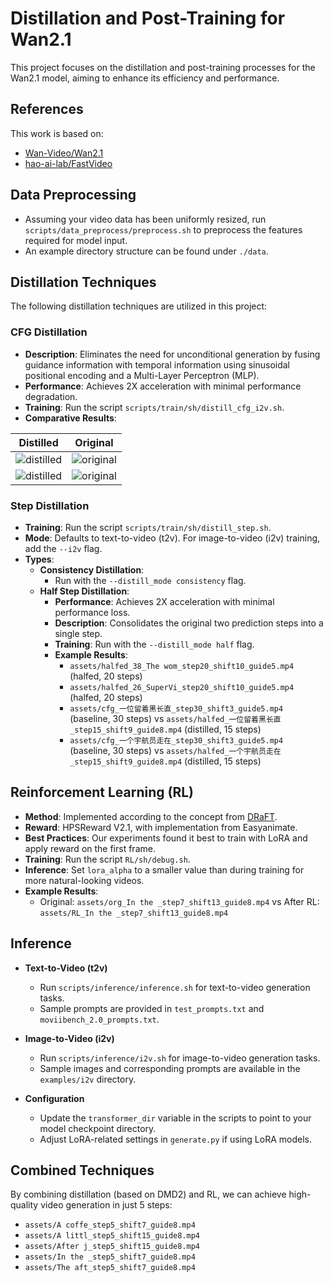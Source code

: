 # Distillation and Post-Training for Wan2.1

This project focuses on the distillation and post-training processes for the Wan2.1 model, aiming to enhance its efficiency and performance.

## References
This work is based on:
* [Wan-Video/Wan2.1](https://github.com/Wan-Video/Wan2.1)
* [hao-ai-lab/FastVideo](https://github.com/hao-ai-lab/FastVideo)

## Data Preprocessing
* Assuming your video data has been uniformly resized, run `scripts/data_preprocess/preprocess.sh` to preprocess the features required for model input.
* An example directory structure can be found under `./data`.

## Distillation Techniques
The following distillation techniques are utilized in this project:

### CFG Distillation
* **Description**: Eliminates the need for unconditional generation by fusing guidance information with temporal information using sinusoidal positional encoding and a Multi-Layer Perceptron (MLP).
* **Performance**: Achieves 2X acceleration with minimal performance degradation.
* **Training**: Run the script `scripts/train/sh/distill_cfg_i2v.sh`.
* **Comparative Results**:
  
| Distilled | Original |
|:---:|:---:|
| ![distilled](https://github.com/user-attachments/assets/0ee4a260-0dee-47d2-a080-9f7a60d83825) | ![original](https://github.com/user-attachments/assets/62a62cc3-ad78-4477-95d2-ca711d569b5e) |
| ![distilled](https://github.com/user-attachments/assets/18981a28-a7d7-4008-8653-4aed35ffe052) | ![original](https://github.com/user-attachments/assets/f84b27c4-048b-4f05-941a-f974936d7a10) |

### Step Distillation
* **Training**: Run the script `scripts/train/sh/distill_step.sh`.
* **Mode**: Defaults to text-to-video (t2v). For image-to-video (i2v) training, add the `--i2v` flag.
* **Types**:
  * **Consistency Distillation**:
    * Run with the `--distill_mode consistency` flag.
  * **Half Step Distillation**:
    * **Performance**: Achieves 2X acceleration with minimal performance loss.
    * **Description**: Consolidates the original two prediction steps into a single step.
    * **Training**: Run with the `--distill_mode half` flag.
    * **Example Results**:
      * `assets/halfed_38_The wom_step20_shift10_guide5.mp4` (halfed, 20 steps)
      * `assets/halfed_26_SuperVi_step20_shift10_guide5.mp4` (halfed, 20 steps)
      * `assets/cfg_一位留着黑长直_step30_shift3_guide5.mp4` (baseline, 30 steps) vs `assets/halfed_一位留着黑长直_step15_shift9_guide8.mp4` (distilled, 15 steps)
      * `assets/cfg_一个宇航员走在_step30_shift3_guide5.mp4` (baseline, 30 steps) vs `assets/halfed_一个宇航员走在_step15_shift9_guide8.mp4` (distilled, 15 steps)

## Reinforcement Learning (RL)
* **Method**: Implemented according to the concept from [DRaFT](https://arxiv.org/pdf/2309.17400).
* **Reward**: HPSReward V2.1, with implementation from Easyanimate.
* **Best Practices**: Our experiments found it best to train with LoRA and apply reward on the first frame.
* **Training**: Run the script `RL/sh/debug.sh`.
* **Inference**: Set `lora_alpha` to a smaller value than during training for more natural-looking videos.
* **Example Results**:
  * Original: `assets/org_In the _step7_shift13_guide8.mp4` vs After RL: `assets/RL_In the _step7_shift13_guide8.mp4`

## Inference
* **Text-to-Video (t2v)**
  * Run `scripts/inference/inference.sh` for text-to-video generation tasks.
  * Sample prompts are provided in `test_prompts.txt` and `moviibench_2.0_prompts.txt`.

* **Image-to-Video (i2v)**
  * Run `scripts/inference/i2v.sh` for image-to-video generation tasks.
  * Sample images and corresponding prompts are available in the `examples/i2v` directory.

* **Configuration**
  * Update the `transformer_dir` variable in the scripts to point to your model checkpoint directory.
  * Adjust LoRA-related settings in `generate.py` if using LoRA models.

## Combined Techniques
By combining distillation (based on DMD2) and RL, we can achieve high-quality video generation in just 5 steps:
* `assets/A coffe_step5_shift7_guide8.mp4`
* `assets/A littl_step5_shift15_guide8.mp4`
* `assets/After j_step5_shift15_guide8.mp4`
* `assets/In the _step5_shift7_guide8.mp4`
* `assets/The aft_step5_shift7_guide8.mp4`

